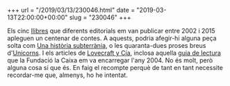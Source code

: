 +++
url = "/2019/03/13/230046.html"
date = "2019-03-13T22:00:00+00:00"
slug = "230046"
+++

Els cinc [llibres](https://carlesbellver.net/llibres/) que diferents editorials em van publicar entre 2002 i 2015 apleguen un centenar de contes. A aquests, podria afegir-hi alguna peça solta com [Una història subterrània](https://carlesbellver.net/contes/unahistoriasubterrania.html), o les quaranta-dues proses breus d'[Unicorns](https://carlesbellver.net/contes/unicorns). I els articles de [Lovecraft y Cía](https://carlesbellver.net/llibres/lovecraftycia/), inclosa aquella [guia de lectura](https://carlesbellver.net/_guialovecraft) que la Fundació la Caixa em va encarregar l'any 2004. No és molt, però alguna cosa sí que és. En faig el recompte perquè de tant en tant necessite recordar-me que, almenys, ho he intentat.

